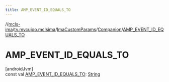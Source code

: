 ```yaml
---
title: AMP_EVENT_ID_EQUALS_TO
---
```

//[mcls-ima](../../../../index.html)/[tv.mycujoo.mclsima](../../index.html)/[ImaCustomParams](../index.html)/[Companion](index.html)/[AMP_EVENT_ID_EQUALS_TO](-a-m-p_-e-v-e-n-t_-i-d_-e-q-u-a-l-s_-t-o.html)



# AMP_EVENT_ID_EQUALS_TO



[androidJvm]\
const val [AMP_EVENT_ID_EQUALS_TO](-a-m-p_-e-v-e-n-t_-i-d_-e-q-u-a-l-s_-t-o.html): [String](https://kotlinlang.org/api/latest/jvm/stdlib/kotlin/-string/index.html)




